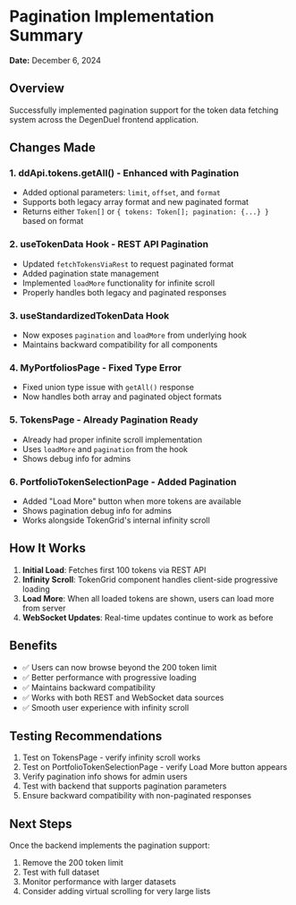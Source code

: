 # Pagination Implementation Summary

**Date:** December 6, 2024

## Overview

Successfully implemented pagination support for the token data fetching system across the DegenDuel frontend application.

## Changes Made

### 1. **ddApi.tokens.getAll() - Enhanced with Pagination**
- Added optional parameters: `limit`, `offset`, and `format`
- Supports both legacy array format and new paginated format
- Returns either `Token[]` or `{ tokens: Token[]; pagination: {...} }` based on format

### 2. **useTokenData Hook - REST API Pagination**
- Updated `fetchTokensViaRest` to request paginated format
- Added pagination state management
- Implemented `loadMore` functionality for infinite scroll
- Properly handles both legacy and paginated responses

### 3. **useStandardizedTokenData Hook**
- Now exposes `pagination` and `loadMore` from underlying hook
- Maintains backward compatibility for all components

### 4. **MyPortfoliosPage - Fixed Type Error**
- Fixed union type issue with `getAll()` response
- Now handles both array and paginated object formats

### 5. **TokensPage - Already Pagination Ready**
- Already had proper infinite scroll implementation
- Uses `loadMore` and `pagination` from the hook
- Shows debug info for admins

### 6. **PortfolioTokenSelectionPage - Added Pagination**
- Added "Load More" button when more tokens are available
- Shows pagination debug info for admins
- Works alongside TokenGrid's internal infinity scroll

## How It Works

1. **Initial Load**: Fetches first 100 tokens via REST API
2. **Infinity Scroll**: TokenGrid component handles client-side progressive loading
3. **Load More**: When all loaded tokens are shown, users can load more from server
4. **WebSocket Updates**: Real-time updates continue to work as before

## Benefits

- ✅ Users can now browse beyond the 200 token limit
- ✅ Better performance with progressive loading
- ✅ Maintains backward compatibility
- ✅ Works with both REST and WebSocket data sources
- ✅ Smooth user experience with infinity scroll

## Testing Recommendations

1. Test on TokensPage - verify infinity scroll works
2. Test on PortfolioTokenSelectionPage - verify Load More button appears
3. Verify pagination info shows for admin users
4. Test with backend that supports pagination parameters
5. Ensure backward compatibility with non-paginated responses

## Next Steps

Once the backend implements the pagination support:
1. Remove the 200 token limit
2. Test with full dataset
3. Monitor performance with larger datasets
4. Consider adding virtual scrolling for very large lists